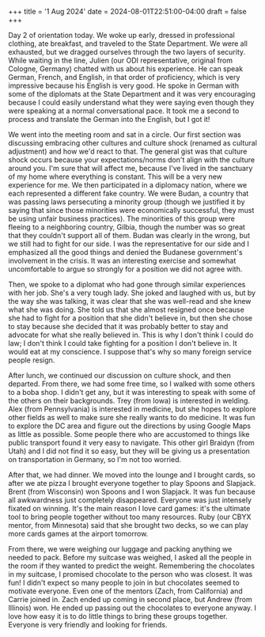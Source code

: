 +++
title = '1 Aug 2024'
date = 2024-08-01T22:51:00-04:00
draft = false
+++

Day 2 of orientation today. We woke up early, dressed in professional clothing, ate breakfast, and traveled to the State Department. We were all exhausted, but we dragged ourselves through the two layers of security. While waiting in the line, Julien (our ODI representative, original from Cologne, Germany) chatted with us about his experience. He can speak German, French, and English, in that order of proficiency, which is very impressive because his English is very good. He spoke in German with some of the diplomats at the State Department and it was very encouraging because I could easily understand what they were saying even though they were speaking at a normal conversational pace. It took me a second to process and translate the German into the English, but I got it!

We went into the meeting room and sat in a circle. Our first section was discussing embracing other cultures and culture shock (renamed as cultural adjustment) and how we'd react to that. The general gist was that culture shock occurs because your expectations/norms don't align with the culture around you. I'm sure that will affect me, because I've lived in the sanctuary of my home where everything is constant. This will be a very new experience for me. We then participated in a diplomacy nation, where we each represented a different fake country. We were Budan, a country that was passing laws persecuting a minority group (though we justified it by saying that since those minorities were economically successful, they must be using unfair business practices). The minorities of this group were fleeing to a neighboring country, Gilbia, though the number was so great that they couldn't support all of them. Budan was clearly in the wrong, but we still had to fight for our side. I was the representative for our side and I emphasized all the good things and denied the Budanese government's involvement in the crisis. It was an interesting exercise and somewhat uncomfortable to argue so strongly for a position we did not agree with.

Then, we spoke to a diplomat who had gone through similar experiences with her job. She's a very tough lady. She joked and laughed with us, but by the way she was talking, it was clear that she was well-read and she knew what she was doing. She told us that she almost resigned once because she had to fight for a position that she didn't believe in, but then she chose to stay because she decided that it was probably better to stay and advocate for what she really believed in. This is why I don't think I could do law; I don't think I could take fighting for a position I don't believe in. It would eat at my conscience. I suppose that's why so many foreign service people resign.

After lunch, we continued our discussion on culture shock, and then departed. From there, we had some free time, so I walked with some others to a boba shop. I didn't get any, but it was interesting to speak with some of the others on their backgrounds. Trey (from Iowa) is interested in welding. Alex (from Pennsylvania) is interested in medicine, but she hopes to explore other fields as well to make sure she really wants to do medicine. It was fun to explore the DC area and figure out the directions by using Google Maps as little as possible. Some people there who are accustomed to things like public transport found it very easy to navigate. This other girl Braidyn (from Utah) and I did not find it so easy, but they will be giving us a presentation on transportation in Germany, so I'm not too worried.

After that, we had dinner. We moved into the lounge and I brought cards, so after we ate pizza I brought everyone together to play Spoons and Slapjack. Brent (from Wisconsin) won Spoons and I won Slapjack. It was fun because all awkwardness just completely disappeared. Everyone was just intensely fixated on winning. It's the main reason I love card games: it's the ultimate tool to bring people together without too many resources. Ruby (our CBYX mentor, from Minnesota) said that she brought two decks, so we can play more cards games at the airport tomorrow.

From there, we were weighing our luggage and packing anything we needed to pack. Before my suitcase was weighed, I asked all the people in the room if they wanted to predict the weight. Remembering the chocolates in my suitcase, I promised chocolate to the person who was closest. It was fun! I didn't expect so many people to join in but chocolates seemed to motivate everyone. Even one of the mentors (Zach, from California) and Carrie joined in. Zach ended up coming in second place, but Andrew (from Illinois) won. He ended up passing out the chocolates to everyone anyway. I love how easy it is to do little things to bring these groups together. Everyone is very friendly and looking for friends.